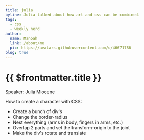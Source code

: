 ```yaml
---
title: julia
byline: Julia talked about how art and css can be combined.
tags:
  - css
  - weekly nerd
author:
  name: Manoah
  link: /about/me
  pic: https://avatars.githubusercontent.com/u/46671786
blog: true
---
```


# {{ $frontmatter.title }}

Speaker: Julia Miocene

How to create a character with CSS:

- Create a bunch of div's
- Change the border-radius
- Nest everything (arms in body, fingers in arms, etc.)
- Overlap 2 parts and set the transform-origin to the joint
- Make the div's rotate and translate